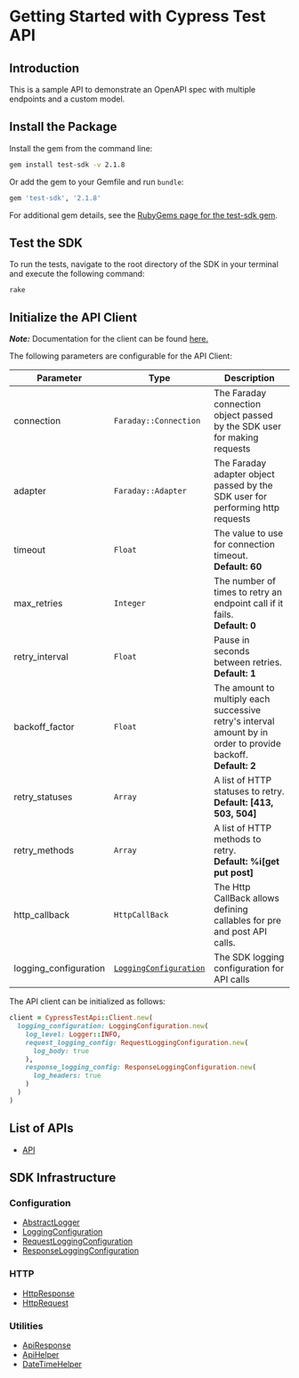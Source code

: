 
# Getting Started with Cypress Test API

## Introduction

This is a sample API to demonstrate an OpenAPI spec with multiple endpoints and a custom model.

## Install the Package

Install the gem from the command line:

```bash
gem install test-sdk -v 2.1.8
```

Or add the gem to your Gemfile and run `bundle`:

```ruby
gem 'test-sdk', '2.1.8'
```

For additional gem details, see the [RubyGems page for the test-sdk gem](https://rubygems.org/gems/test-sdk/versions/2.1.8).

## Test the SDK

To run the tests, navigate to the root directory of the SDK in your terminal and execute the following command:

```
rake
```

## Initialize the API Client

**_Note:_** Documentation for the client can be found [here.](https://www.github.com/tahaali2000/test-ruby-sdk/tree/2.1.8/doc/client.md)

The following parameters are configurable for the API Client:

| Parameter | Type | Description |
|  --- | --- | --- |
| connection | `Faraday::Connection` | The Faraday connection object passed by the SDK user for making requests |
| adapter | `Faraday::Adapter` | The Faraday adapter object passed by the SDK user for performing http requests |
| timeout | `Float` | The value to use for connection timeout. <br> **Default: 60** |
| max_retries | `Integer` | The number of times to retry an endpoint call if it fails. <br> **Default: 0** |
| retry_interval | `Float` | Pause in seconds between retries. <br> **Default: 1** |
| backoff_factor | `Float` | The amount to multiply each successive retry's interval amount by in order to provide backoff. <br> **Default: 2** |
| retry_statuses | `Array` | A list of HTTP statuses to retry. <br> **Default: [413, 503, 504]** |
| retry_methods | `Array` | A list of HTTP methods to retry. <br> **Default: %i[get put post]** |
| http_callback | `HttpCallBack` | The Http CallBack allows defining callables for pre and post API calls. |
| logging_configuration | [`LoggingConfiguration`](https://www.github.com/tahaali2000/test-ruby-sdk/tree/2.1.8/doc/logging-configuration.md) | The SDK logging configuration for API calls |

The API client can be initialized as follows:

```ruby
client = CypressTestApi::Client.new(
  logging_configuration: LoggingConfiguration.new(
    log_level: Logger::INFO,
    request_logging_config: RequestLoggingConfiguration.new(
      log_body: true
    ),
    response_logging_config: ResponseLoggingConfiguration.new(
      log_headers: true
    )
  )
)
```

## List of APIs

* [API](https://www.github.com/tahaali2000/test-ruby-sdk/tree/2.1.8/doc/controllers/api.md)

## SDK Infrastructure

### Configuration

* [AbstractLogger](https://www.github.com/tahaali2000/test-ruby-sdk/tree/2.1.8/doc/abstract-logger.md)
* [LoggingConfiguration](https://www.github.com/tahaali2000/test-ruby-sdk/tree/2.1.8/doc/logging-configuration.md)
* [RequestLoggingConfiguration](https://www.github.com/tahaali2000/test-ruby-sdk/tree/2.1.8/doc/request-logging-configuration.md)
* [ResponseLoggingConfiguration](https://www.github.com/tahaali2000/test-ruby-sdk/tree/2.1.8/doc/response-logging-configuration.md)

### HTTP

* [HttpResponse](https://www.github.com/tahaali2000/test-ruby-sdk/tree/2.1.8/doc/http-response.md)
* [HttpRequest](https://www.github.com/tahaali2000/test-ruby-sdk/tree/2.1.8/doc/http-request.md)

### Utilities

* [ApiResponse](https://www.github.com/tahaali2000/test-ruby-sdk/tree/2.1.8/doc/api-response.md)
* [ApiHelper](https://www.github.com/tahaali2000/test-ruby-sdk/tree/2.1.8/doc/api-helper.md)
* [DateTimeHelper](https://www.github.com/tahaali2000/test-ruby-sdk/tree/2.1.8/doc/date-time-helper.md)

